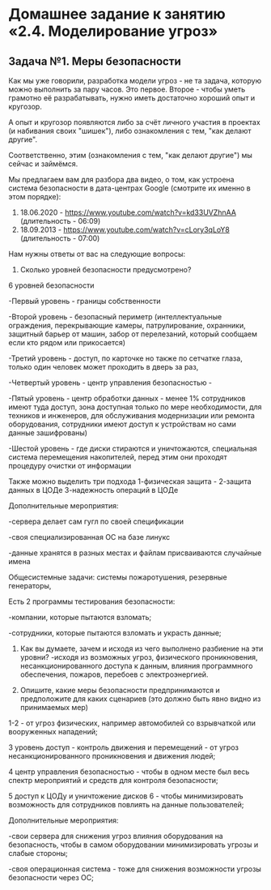 # Домашнее задание к занятию «2.4. Моделирование угроз»

## Задача №1. Меры безопасности

Как мы уже говорили, разработка модели угроз - не та задача, которую можно выполнить за пару часов. Это первое. 
Второе - чтобы уметь грамотно её разрабатывать, нужно иметь достаточно хороший опыт и кругозор.

А опыт и кругозор появляются либо за счёт личного участия в проектах (и набивания своих "шишек"), либо ознакомления с тем, "как делают другие".

Соответственно, этим (ознакомления с тем, "как делают другие") мы сейчас и займёмся.

Мы предлагаем вам для разбора два видео, о том, как устроена система безопасности в дата-центрах Google (смотрите их именно в этом порядке):
1. 18.06.2020 - https://www.youtube.com/watch?v=kd33UVZhnAA (длительность - 06:09)
1. 18.09.2013 - https://www.youtube.com/watch?v=cLory3qLoY8 (длительность - 07:00)

Нам нужны ответы от вас на следующие вопросы:
1. Сколько уровней безопасности предусмотрено?

6 уровней безопасности

-Первый уровень - границы собственности

-Второй уровень - безопасный периметр (интеллектуальные ограждения, перекрывающие камеры, патрулирование, охранники, защитный барьер от машин,
забор от перелезаний, который сообщаем если кто рядом или прикосается)

-Третий уровень - доступ, по карточке но также по сетчатке глаза, только один человек может проходить в дверь за раз, 

-Четвертый уровень - центр управления безопасностью - 

-Пятый уровень - центр обработки данных - менее 1% сотрудников имеют туда доступ, зона доступная только по мере необходимости,
для техников и инженеров, для обслуживания модернизации или ремонта оборудования, сотрудники имеют доступ к устройствам но 
сами данные зашифрованы)

-Шестой уровень - где диски стираются и уничтожаются, специальная система перемещения накопителей, перед этим они проходят процедуру очистки от 
информации 

Также можно выделить три подхода
1-физическая защита - 
2-защита данных в ЦОДе
3-надежность операций в ЦОДе

Дополнительные мероприятия:

-сервера делает сам гугл по своей спецификации

-своя специализированная ОС на базе линукс

-данные хранятся в разных местах и файлам присваиваются случайные имена

Общесистемные задачи:
системы пожаротушения, резервные генераторы, 

Есть 2 программы тестирования безопасности:

-компании, которые пытаются взломать;

-сотрудники, которые пытаются взломать и украсть данные;

1. Как вы думаете, зачем и исходя из чего выполнено разбиение на эти уровни?
-исходя из возможных угроз, физического проникновения, несанкционированного доступа к данным, влияния программного обеспечения,
пожаров, перебоев с электроэнергией.

2. Опишите, какие меры безопасности предпринимаются и предположите для каких сценариев (это должно быть явно видно из принимаемых мер)

1-2 - от угроз физических, например автомобилей со взрывчаткой или вооруженных нападений;

3 уровень доступ - контроль движения и перемещений - от угроз несанкционированного проникновения и движения людей;

4 центр управления безопасностью - чтобы в одном месте был весь спектр мероприятий и средств для контроля безопасности;

5 доступ к ЦОДу и уничтожение дисков 6 - чтобы минимизировать возможность для сотрудников повлиять на данные пользователей;

Дополнительные мероприятия:

-свои сервера для снижения угроз влияния оборудования на безопасность, чтобы в самом оборудовании минимизировать угрозы и слабые стороны;

-своя операционная система - тоже для снижения возможности угрозы безопасности через ОС;



